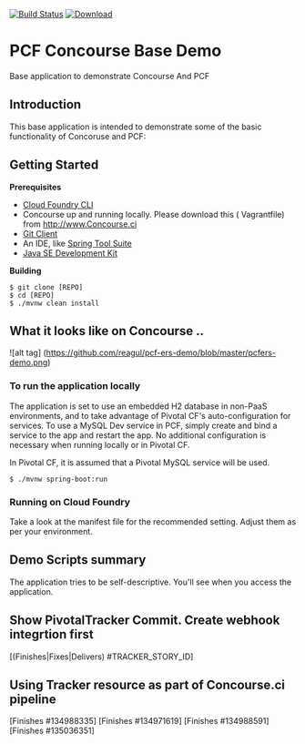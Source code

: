 [![Build Status](https://travis-ci.org/mborges-pivotal/pcf-ers-demo1.svg?branch=master)](https://travis-ci.org/mborges-pivotal/pcf-ers-demo1)
[ ![Download](https://api.bintray.com/packages/mborges-pivotal/generic/pcf-ers-demo1/images/download.svg) ](https://bintray.com/mborges-pivotal/generic/pcf-ers-demo1/_latestVersion)

# PCF Concourse Base Demo
Base application to demonstrate Concourse And PCF


## Introduction
This base application is intended to demonstrate some of the basic functionality of Concoruse and PCF:


## Getting Started

**Prerequisites**
- [Cloud Foundry CLI](http://info.pivotal.io/p0R00I0eYJ011dAUCN06lR2)
- Concourse up and running locally. Please download this ( Vagrantfile) from http://www.Concourse.ci
- [Git Client](http://info.pivotal.io/i1RI0AUe6gN00C010l12J0R)
- An IDE, like [Spring Tool Suite](http://info.pivotal.io/f00RC0N0lh01eU21IAJ260R)
- [Java SE Development Kit](http://info.pivotal.io/n0I60i3021AN0JU0le10CRR)

**Building**
```
$ git clone [REPO]
$ cd [REPO]
$ ./mvnw clean install
``` 
## What it looks like on Concourse ..

![alt tag] (https://github.com/reagul/pcf-ers-demo/blob/master/pcfers-demo.png)
### To run the application locally
The application is set to use an embedded H2 database in non-PaaS environments, and to take advantage of Pivotal CF's auto-configuration for services. To use a MySQL Dev service in PCF, simply create and bind a service to the app and restart the app. No additional configuration is necessary when running locally or in Pivotal CF.

In Pivotal CF, it is assumed that a Pivotal MySQL service will be used.

```
$ ./mvnw spring-boot:run
```

### Running on Cloud Foundry
Take a look at the manifest file for the recommended setting. Adjust them as per your environment.

## Demo Scripts summary
The application tries to be self-descriptive. You'll see when you access the application.

## Show PivotalTracker Commit. Create webhook integrtion first

[(Finishes|Fixes|Delivers) #TRACKER_STORY_ID]

## Using Tracker resource as part of Concourse.ci pipeline
[Finishes #134988335]
[Finishes #134971619]
[Finishes #134988591]
[Finishes #135036351]
